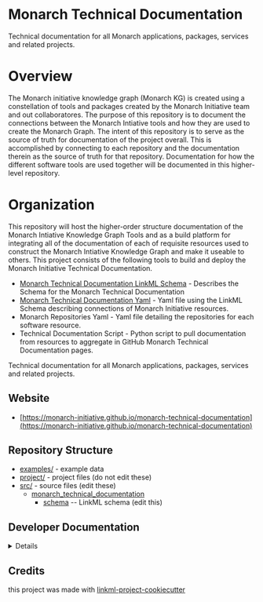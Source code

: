 # Monarch Technical Documentation
Technical documentation for all Monarch applications, packages, services and related projects.

# Overview
The Monarch initiative knowledge graph (Monarch KG) is created using a constellation of tools and packages created by the Monarch Initiative team and out collaboratores. The purpose of this repository is to document the connections between the Monarch Intiative tools and how they are used to create the Monarch Graph. The intent of this repository is to serve as the source of truth for documentation of the project overall. This is accomplished by connecting to each repository and the documentation therein as the source of truth for that repository. Documentation for how the different software tools are used together will be documented in this higher-level repository.

# Organization
This repository will host the higher-order structure documentation of the Monarch Intiative Knowledge Graph Tools and as a build platform for integrating all of the documentation of each of requisite resources used to construct the Monarch Intiative Knowledge Graph and make it useable to others. This project consists of the following tools to build and deploy the Monarch Initiative Technical Documentation.

 - [Monarch Technical Documentation LinkML Schema]() - Describes the Schema for the Monarch Technical Documentation
 - [Monarch Technical Documentation Yaml]() - Yaml file using the LinkML Schema describing connections of Monarch Initiative resources.
 - Monarch Repositories Yaml - Yaml file detailing the repositories for each software resource.
 - Technical Documentation Script - Python script to pull documentation from resources to aggregate in GitHub Monarch Technical Documentation pages.

Technical documentation for all Monarch applications, packages, services and related projects.

## Website

* [https://monarch-initiative.github.io/monarch-technical-documentation](https://monarch-initiative.github.io/monarch-technical-documentation)

## Repository Structure

* [examples/](examples/) - example data
* [project/](project/) - project files (do not edit these)
* [src/](src/) - source files (edit these)
    * [monarch_technical_documentation](src/monarch_technical_documentation)
        * [schema](src/monarch_technical_documentation/schema) -- LinkML schema (edit this)


## Developer Documentation

<details>
Use the `make` command to generate project artefacts:

- `make all`: make everything
- `make deploy`: deploys site

</details>

## Credits

this project was made with [linkml-project-cookiecutter](https://github.com/linkml/linkml-project-cookiecutter)
